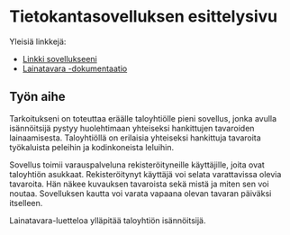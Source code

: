# Tietokantasovelluksen esittelysivu

Yleisiä linkkejä:

* [Linkki sovellukseeni](https://www.cs.helsinki.fi)
* [Lainatavara -dokumentaatio](https://github.com/HenkkaL/Tsoha-Bootstrap/doc/dokumentaatio.pdf)

## Työn aihe

Tarkoitukseni on toteuttaa eräälle taloyhtiölle pieni sovellus, jonka avulla isännöitsijä pystyy huolehtimaan yhteiseksi hankittujen tavaroiden lainaamisesta. Taloyhtiöllä on erilaisia yhteiseksi hankittuja tavaroita työkaluista peleihin ja kodinkoneista leluihin.
 
Sovellus toimii varauspalveluna rekisteröityneille käyttäjille, joita ovat taloyhtiön asukkaat. Rekisteröitynyt käyttäjä voi selata varattavissa olevia tavaroita. Hän näkee kuvauksen tavaroista sekä mistä ja miten sen voi noutaa. Sovelluksen kautta voi varata vapaana olevan tavaran päiväksi itselleen.
 
Lainatavara-luetteloa ylläpitää taloyhtiön isännöitsijä.
